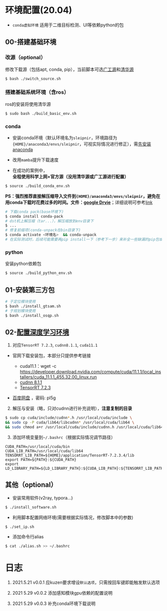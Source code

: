 # 环境配置(20.04)

- `conda虚拟环境` 适用于二维目标检测、UI等依赖python的包

## 00-搭建基础环境

### 改源（optional）

修改下载源（包括apt, conda, pip），当前脚本可选[广工源](https://mirrors.gdut.edu.cn/)和[清华源](https://mirrors.tuna.tsinghua.edu.cn/)

```bash
$ bash ./switch_source.sh
```

### 搭建基础系统环境（含ros）

ros的安装将使用清华源

```bash
$ sudo bash ./build_basic_env.sh
```

### conda

- 安装conda环境（默认环境名为`sleipnir`，环境路径为`{HOME}/anaconda3/envs/sleipnir`，可视实际情况进行修正），需[先安装anaconda](https://shimo.im/docs/Jc6dvgDcthPwhTH6)

- 改用`mamba`提升下载速度
- 在成功的案例中，**全程使用科学上网+官方源（没用清华源或广工源进行配置）**

```bash
$ source ./build_conda_env.sh
```

**PS：强烈推荐直接解压缩导入文件到`{HOME}/anaconda3/envs/sleipnir`，避免在用conda下载时花费过多的时间。文件：[google Drvie]( https://drive.google.com/file/d/1Tm1PZnzVNFF0hpWAaCH0inaAI6W3toqs/view?usp=sharing)**；详细说明可参考[link](https://shimo.im/docs/xXtyQk9CccgtWPtV#anchor-Q6u0)

```bash
# 下载conda pack(base环境下)
$ conda install conda-pack
# dst机上解压缩（tar...），解压缩放到env目录下
$ ...
# 修复前缀项(conda-unpack在bin目录下)
$ conda activate <环境名>  && conda-unpack
# 在实际测试时，后续可能需要再pip install一下（参考下一步）来补全一些缺漏的pip包或修正一些python包
```

### python

安装python依赖包

``` bash
$ source ./build_python_env.sh
```

## 01-安装第三方包

```bash
# 于定位模块使用
$ bash ./install_gtsam.sh
# 于规划模块使用
$ bash ./install_osqp.sh
```

## 02-[配置深度学习环境](https://shimo.im/docs/drhDv3c6k3HHjHrg)

1. 对应`TensorRT 7.2.3`, `cudnn8.1.1`, `cuda11.1`

- 官网下载安装包，本部分只提供参考链接
  - cuda11.1：wget -c https://developer.download.nvidia.com/compute/cuda/11.1.1/local_installers/cuda_11.1.1_455.32.00_linux.run
  - [cudnn 8.1.1](https://developer.nvidia.com/compute/machine-learning/tensorrt/secure/7.2.3/tars/TensorRT-7.2.3.4.Ubuntu-18.04.x86_64-gnu.cuda-11.1.cudnn8.1.tar.gz)
  - [TensorRT 7.2.3](https://developer.nvidia.com/compute/machine-learning/tensorrt/secure/7.2.3/tars/TensorRT-7.2.3.4.Ubuntu-18.04.x86_64-gnu.cuda-11.1.cudnn8.1.tar.gz)

- [百度网盘](https://pan.baidu.com/s/1cYyQcMq-FCrw2jlaUvufRg) ，密码: pl5g

2. 解压与安装（略，只对cudnn进行补充说明），**注意复制的目录**

``` bash
$ sudo cp cuda/include/cudnn*.h /usr/local/cuda/include \
&& sudo cp -P cuda/lib64/libcudnn* /usr/local/cuda/lib64 \
&& sudo chmod a+r /usr/local/cuda/include/cudnn.h /usr/local/cuda/lib64/libcudnn*
```

3. 添加环境变量到`~/.bashrc`（根据实际情况调节路径）

```
CUDA_PATH=/usr/local/cuda/bin
CUDA_LIB_PATH=/usr/local/cuda/lib64
TENSORRT_LIB_PATH=${HOME}/application/TensorRT-7.2.3.4/lib
export PATH=${PATH}:${CUDA_PATH}
export LD_LIBRARY_PATH=${LD_LIBRARY_PATH}:${CUDA_LIB_PATH}:${TENSORRT_LIB_PATH}
```

## 其他（optional）

- 安装常用软件(v2ray, typora...) 

```bash
$ ./install_software.sh
```

- 利用脚本配置网络环境(需要根据实际情况，修改脚本中的参数)

```bash
$ ./set_ip.sh
```

- 添加命令行alias

```bash
$ cat ./alias.sh >> ~/.bashrc
```



# 日志

1. 2021.5.21 v0.0.1 应kuzen要求增设`默认选项`，只需按回车键即能触发默认选项
2. 2021 5.29 v0.0.2 添加感知模块gpu依赖的配置说明

3. 2021 5.29 v0.0.3 补充conda环境下载说明